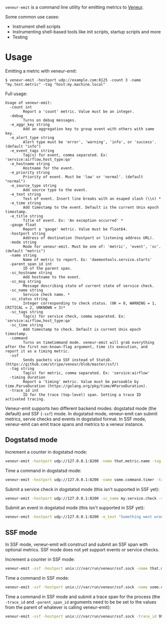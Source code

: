 `veneur-emit` is a command line utility for emitting metrics to [Veneur](https://github.com/stripe/veneur).

Some common use cases:
* Instrument shell scripts
* Instrumenting shell-based tools like init scripts, startup scripts and more
* Testing

# Usage

Emitting a metric with veneur-emit:

```
$ veneur-emit -hostport udp://example.com:8125 -count 3 -name "my.test.metric" -tag "host:my.machine.local"
```

Full usage:

```
Usage of veneur-emit:
  -count int
        Report a 'count' metric. Value must be an integer.
  -debug
        Turns on debug messages.
  -e_aggr_key string
        Add an aggregation key to group event with others with same key.
  -e_alert_type string
        Alert type must be 'error', 'warning', 'info', or 'success'. (default "info")
  -e_event_tags string
        Tag(s) for event, comma separated. Ex: 'service:airflow,host_type:qa'
  -e_hostname string
        Hostname for the event.
  -e_priority string
        Priority of event. Must be 'low' or 'normal'. (default "normal")
  -e_source_type string
        Add source type to the event.
  -e_text string
        Text of event. Insert line breaks with an esaped slash (\\n) *
  -e_time string
        Add timestamp to the event. Default is the current Unix epoch timestamp.
  -e_title string
        Title of event. Ex: 'An exception occurred' *
  -gauge float
        Report a 'gauge' metric. Value must be float64.
  -hostport string
        Address of destination (hostport or listening address URL).
  -mode string
        Mode for veneur-emit. Must be one of: 'metric', 'event', 'sc'. (default "metric")
  -name string
        Name of metric to report. Ex: 'daemontools.service.starts'
  -parent_span_id int
        ID of the parent span.
  -sc_hostname string
        Add hostname to the event.
  -sc_msg string
        Message describing state of current state of service check.
  -sc_name string
        Service check name. *
  -sc_status string
        Integer corresponding to check status. (OK = 0, WARNING = 1, CRITICAL = 2, UNKNOWN = 3)*
  -sc_tags string
        Tag(s) for service check, comma separated. Ex: 'service:airflow,host_type:qa'
  -sc_time string
        Add timestamp to check. Default is current Unix epoch timestamp.
  -command
        Turns on timeCommand mode. veneur-emit will grab everything after the first non-known-flag argument, time its execution, and report it as a timing metric.
  -ssf
        Sends packets via SSF instead of StatsD. (https://github.com/stripe/veneur/blob/master/ssf/)
  -tag string
        Tag(s) for metric, comma separated. Ex: 'service:airflow'
  -timing duration
        Report a 'timing' metric. Value must be parseable by time.ParseDuration (https://golang.org/pkg/time/#ParseDuration).
  -trace_id int
        ID for the trace (top-level) span. Setting a trace ID activated tracing.
```

Veneur-emit supports two different backend modes: dogstatsd mode (the
default) and SSF (`-ssf`) mode. In dogstatsd mode, veneur-emit can
submit metrics, servie checks and events in dogstatsd format. In SSF
mode, veneur-emit can emit trace spans and metrics to a veneur
instance.

## Dogstatsd mode

Increment a counter in dogstatsd mode:

``` sh
veneur-emit -hostport udp://127.0.0.1:8200 -name that.metric.name -tag hi:there -count 1
```

Time a command in dogstatsd mode:

``` sh
veneur-emit -hostport udp://127.0.0.1:8200 -name some.command.timer -tag purpose:demonstration -command sleep 30
```

Submit a service check in dogstatsd mode (this isn't supported in SSF yet):

``` sh
veneur-emit -hostport udp://127.0.0.1:8200 -sc_name my.service.check -sc_msg "I'm not dead" -sc_status OK
```

Submit an event in dogstatsd mode (this isn't supported in SSF yet):

``` sh
veneur-emit -hostport udp://127.0.0.1:8200 -e_text "Something went wrong:\\n\\nTell a lie, it's all good." -e_title "I'm just testing" -e_source_type "demonstration"
```

## SSF mode

In SSF mode, veneur-emit will construct and submit an SSF span with
optional metrics. SSF mode does not yet support events or service
checks.

Increment a counter in SSF mode:

``` sh
veneur-emit -ssf -hostport unix:///var/run/veneur/ssf.sock -name that.metric.name -tag hi:there -count 1
```

Time a command in SSF mode:

``` sh
veneur-emit -ssf -hostport unix:///var/run/veneur/ssf.sock -name some.command.timer -tag purpose:demonstration -command sleep 30
```

Time a command in SSF mode and submit a trace span for the process
(the `-trace_id` and `-parent_span_id` arguments need to be be set to
the values from the parent of whatever is calling veneur-emit):

``` sh
veneur-emit -ssf -hostport unix:///var/run/veneur/ssf.sock -trace_id 99 -parent_span_id 9999 -name some.command.timer -tag purpose:demonstration -command sleep 30
```
